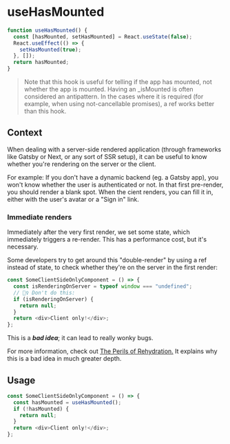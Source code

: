 # useHasMounted

```javascript
function useHasMounted() {
  const [hasMounted, setHasMounted] = React.useState(false);
  React.useEffect(() => {
    setHasMounted(true);
  }, []);
  return hasMounted;
}
```

> Note that this hook is useful for telling if the app has mounted, not whether the app is mounted. Having an \_isMounted is often considered an antipattern. In the cases where it is required (for example, when using not-cancellable promises), a ref works better than this hook.

## Context

When dealing with a server-side rendered application (through frameworks like Gatsby or Next, or any sort of SSR setup), it can be useful to know whether you're rendering on the server or the client.

For example: If you don't have a dynamic backend (eg. a Gatsby app), you won't know whether the user is authenticated or not. In that first pre-render, you should render a blank spot. When the cient renders, you can fill it in, either with the user's avatar or a "Sign in" link.

### Immediate renders

Immediately after the very first render, we set some state, which immediately triggers a re-render. This has a performance cost, but it's necessary.

Some developers try to get around this "double-render" by using a ref instead of state, to check whether they're on the server in the first render:

```javascript
const SomeClientSideOnlyComponent = () => {
  const isRenderingOnServer = typeof window === "undefined";
  // 🙅‍♀️ Don't do this:
  if (isRenderingOnServer) {
    return null;
  }
  return <div>Client only!</div>;
};
```

This is a **_bad idea_**; it can lead to really wonky bugs.

For more information, check out [The Perils of Rehydration.](https://joshwcomeau.com/react/the-perils-of-rehydration) It explains why this is a bad idea in much greater depth.

## Usage

```javascript
const SomeClientSideOnlyComponent = () => {
  const hasMounted = useHasMounted();
  if (!hasMounted) {
    return null;
  }
  return <div>Client only!</div>;
};
```
